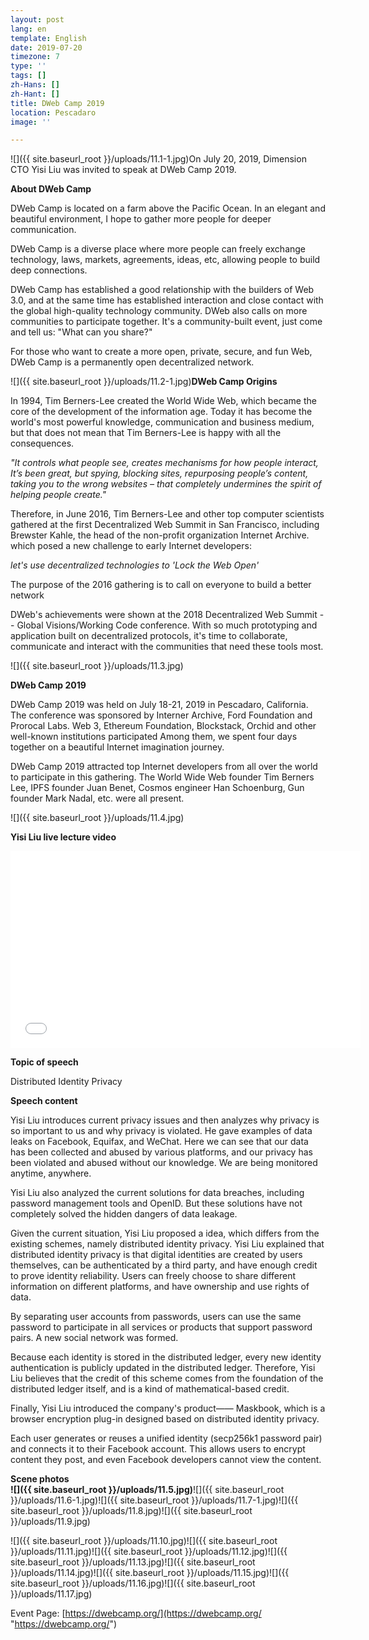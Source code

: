 ```yaml
---
layout: post
lang: en
template: English
date: 2019-07-20
timezone: 7
type: ''
tags: []
zh-Hans: []
zh-Hant: []
title: DWeb Camp 2019
location: Pescadaro
image: ''

---
```

![]({{ site.baseurl_root }}/uploads/11.1-1.jpg)On July 20, 2019, Dimension CTO Yisi Liu was invited to speak at DWeb Camp 2019.

**About DWeb Camp**

DWeb Camp is located on a farm above the Pacific Ocean. In an elegant and beautiful environment, I hope to gather more people for deeper communication.

DWeb Camp is a diverse place where more people can freely exchange technology, laws, markets, agreements, ideas, etc, allowing people to build deep connections.

DWeb Camp has established a good relationship with the builders of Web 3.0, and at the same time has established interaction and close contact with the global high-quality technology community. DWeb also calls on more communities to participate together. It's a community-built event, just come and tell us: "What can you share?"

For those who want to create a more open, private, secure, and fun Web, DWeb Camp is a permanently open decentralized network.

![]({{ site.baseurl_root }}/uploads/11.2-1.jpg)**DWeb Camp Origins**

In 1994, Tim Berners-Lee created the World Wide Web, which became the core of the development of the information age. Today it has become the world's most powerful knowledge, communication and business medium, but that does not mean that Tim Berners-Lee is happy with all the consequences.

_"It controls what people see, creates mechanisms for how people interact, It’s been great, but spying, blocking sites, repurposing people’s content, taking you to the wrong websites – that completely undermines the spirit of helping people create."_

Therefore, in June 2016, Tim Berners-Lee and other top computer scientists gathered at the first Decentralized Web Summit in San Francisco, including Brewster Kahle, the head of the non-profit organization Internet Archive. which posed a new challenge to early Internet developers:

_let's use decentralized technologies to 'Lock the Web Open'_

The purpose of the 2016 gathering is to call on everyone to build a better network

DWeb's achievements were shown at the 2018 Decentralized Web Summit -- Global Visions/Working Code conference. With so much prototyping and application built on decentralized protocols, it's time to collaborate, communicate and interact with the communities that need these tools most.

![]({{ site.baseurl_root }}/uploads/11.3.jpg)

**DWeb Camp 2019**

DWeb Camp 2019 was held on July 18-21, 2019 in Pescadaro, California. The conference was sponsored by Interner Archive, Ford Foundation and Prorocal Labs. Web 3, Ethereum Foundation, Blockstack, Orchid and other well-known institutions participated Among them, we spent four days together on a beautiful Internet imagination journey.

DWeb Camp 2019 attracted top Internet developers from all over the world to participate in this gathering. The World Wide Web founder Tim Berners Lee, IPFS founder Juan Benet, Cosmos engineer Han Schoenburg, Gun founder Mark Nadal, etc. were all present.

![]({{ site.baseurl_root }}/uploads/11.4.jpg)

**Yisi Liu live lecture video**

<iframe width="560" height="315" src="[https://www.youtube.com/embed/TAWS-ehZJJY](https://www.youtube.com/embed/TAWS-ehZJJY "https://www.youtube.com/embed/TAWS-ehZJJY")" frameborder="0" allow="accelerometer; autoplay; clipboard-write; encrypted-media; gyroscope; picture-in-picture" allowfullscreen></iframe>

**Topic of speech**

Distributed Identity Privacy

**Speech content**

Yisi Liu introduces current privacy issues and then analyzes why privacy is so important to us and why privacy is violated. He gave examples of data leaks on Facebook, Equifax, and WeChat. Here we can see that our data has been collected and abused by various platforms, and our privacy has been violated and abused without our knowledge. We are being monitored anytime, anywhere.

Yisi Liu also analyzed the current solutions for data breaches, including password management tools and OpenID. But these solutions have not completely solved the hidden dangers of data leakage.

Given the current situation, Yisi Liu proposed a idea, which differs from the existing schemes, namely distributed identity privacy. Yisi Liu explained that distributed identity privacy is that digital identities are created by users themselves, can be authenticated by a third party, and have enough credit to prove identity reliability. Users can freely choose to share different information on different platforms, and have ownership and use rights of data.

By separating user accounts from passwords, users can use the same password to participate in all services or products that support password pairs. A new social network was formed.

Because each identity is stored in the distributed ledger, every new identity authentication is publicly updated in the distributed ledger. Therefore, Yisi Liu believes that the credit of this scheme comes from the foundation of the distributed ledger itself, and is a kind of mathematical-based credit.

Finally, Yisi Liu introduced the company's product—— Maskbook, which is a browser encryption plug-in designed based on distributed identity privacy.

Each user generates or reuses a unified identity (secp256k1 password pair) and connects it to their Facebook account. This allows users to encrypt content they post, and even Facebook developers cannot view the content.

**Scene photos  
![]({{ site.baseurl_root }}/uploads/11.5.jpg)**![]({{ site.baseurl_root }}/uploads/11.6-1.jpg)![]({{ site.baseurl_root }}/uploads/11.7-1.jpg)![]({{ site.baseurl_root }}/uploads/11.8.jpg)![]({{ site.baseurl_root }}/uploads/11.9.jpg)

![]({{ site.baseurl_root }}/uploads/11.10.jpg)![]({{ site.baseurl_root }}/uploads/11.11.jpg)![]({{ site.baseurl_root }}/uploads/11.12.jpg)![]({{ site.baseurl_root }}/uploads/11.13.jpg)![]({{ site.baseurl_root }}/uploads/11.14.jpg)![]({{ site.baseurl_root }}/uploads/11.15.jpg)![]({{ site.baseurl_root }}/uploads/11.16.jpg)![]({{ site.baseurl_root }}/uploads/11.17.jpg)

Event Page: [https://dwebcamp.org/](https://dwebcamp.org/ "https://dwebcamp.org/")